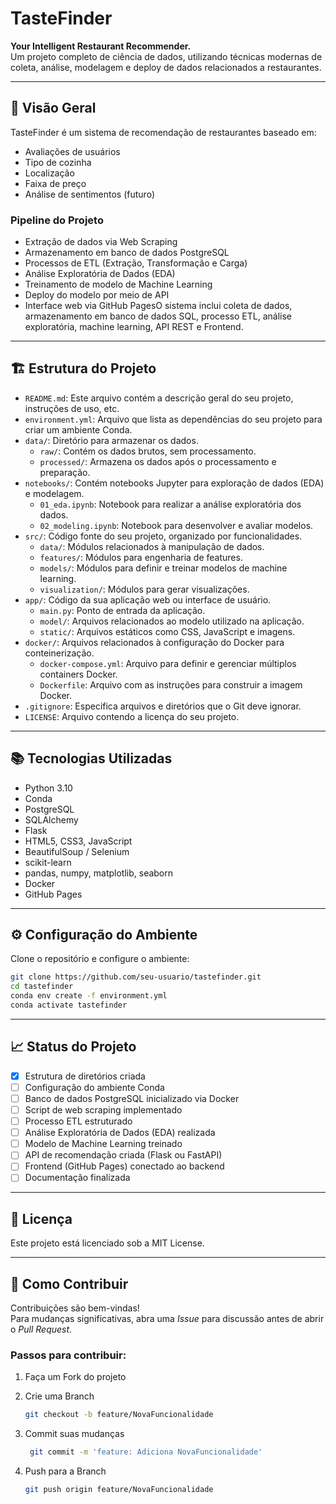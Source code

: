# TasteFinder

**Your Intelligent Restaurant Recommender.**  
Um projeto completo de ciência de dados, utilizando técnicas modernas de coleta, análise, modelagem e deploy de dados relacionados a restaurantes.

---

## 🚀 Visão Geral

TasteFinder é um sistema de recomendação de restaurantes baseado em:
- Avaliações de usuários
- Tipo de cozinha
- Localização
- Faixa de preço
- Análise de sentimentos (futuro)

### Pipeline do Projeto
- Extração de dados via Web Scraping
- Armazenamento em banco de dados PostgreSQL
- Processos de ETL (Extração, Transformação e Carga)
- Análise Exploratória de Dados (EDA)
- Treinamento de modelo de Machine Learning
- Deploy do modelo por meio de API
- Interface web via GitHub PagesO sistema inclui coleta de dados, armazenamento em banco de dados SQL, processo ETL, análise exploratória, machine learning, API REST e Frontend.

---

## 🏗️ Estrutura do Projeto
* `README.md`: Este arquivo contém a descrição geral do seu projeto, instruções de uso, etc.
* `environment.yml`: Arquivo que lista as dependências do seu projeto para criar um ambiente Conda.
* `data/`: Diretório para armazenar os dados.
    * `raw/`: Contém os dados brutos, sem processamento.
    * `processed/`: Armazena os dados após o processamento e preparação.
* `notebooks/`: Contém notebooks Jupyter para exploração de dados (EDA) e modelagem.
    * `01_eda.ipynb`: Notebook para realizar a análise exploratória dos dados.
    * `02_modeling.ipynb`: Notebook para desenvolver e avaliar modelos.
* `src/`: Código fonte do seu projeto, organizado por funcionalidades.
    * `data/`: Módulos relacionados à manipulação de dados.
    * `features/`: Módulos para engenharia de features.
    * `models/`: Módulos para definir e treinar modelos de machine learning.
    * `visualization/`: Módulos para gerar visualizações.
* `app/`: Código da sua aplicação web ou interface de usuário.
    * `main.py`: Ponto de entrada da aplicação.
    * `model/`: Arquivos relacionados ao modelo utilizado na aplicação.
    * `static/`: Arquivos estáticos como CSS, JavaScript e imagens.
* `docker/`: Arquivos relacionados à configuração do Docker para conteinerização.
    * `docker-compose.yml`: Arquivo para definir e gerenciar múltiplos containers Docker.
    * `Dockerfile`: Arquivo com as instruções para construir a imagem Docker.
* `.gitignore`: Especifica arquivos e diretórios que o Git deve ignorar.
* `LICENSE`: Arquivo contendo a licença do seu projeto.

---

## 📚 Tecnologias Utilizadas

- Python 3.10
- Conda
- PostgreSQL
- SQLAlchemy
- Flask
- HTML5, CSS3, JavaScript
- BeautifulSoup / Selenium
- scikit-learn
- pandas, numpy, matplotlib, seaborn
- Docker
- GitHub Pages

---

## ⚙️ Configuração do Ambiente

Clone o repositório e configure o ambiente:

```bash
git clone https://github.com/seu-usuario/tastefinder.git
cd tastefinder
conda env create -f environment.yml
conda activate tastefinder
```

---

## 📈 Status do Projeto

- [x] Estrutura de diretórios criada
- [ ] Configuração do ambiente Conda
- [ ] Banco de dados PostgreSQL inicializado via Docker
- [ ] Script de web scraping implementado
- [ ] Processo ETL estruturado
- [ ] Análise Exploratória de Dados (EDA) realizada
- [ ] Modelo de Machine Learning treinado
- [ ] API de recomendação criada (Flask ou FastAPI)
- [ ] Frontend (GitHub Pages) conectado ao backend
- [ ] Documentação finalizada

---

## 📄 Licença

Este projeto está licenciado sob a MIT License.

---

## 🤝 Como Contribuir

Contribuições são bem-vindas!  
Para mudanças significativas, abra uma *Issue* para discussão antes de abrir o *Pull Request*.

### Passos para contribuir:

1. Faça um Fork do projeto

2. Crie uma Branch  
   ```bash
   git checkout -b feature/NovaFuncionalidade
   ```

3. Commit suas mudanças
   ```bash
    git commit -m 'feature: Adiciona NovaFuncionalidade'
   ```

4. Push para a Branch
    ```bash
    git push origin feature/NovaFuncionalidade
    ```
